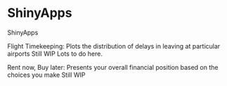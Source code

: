ShinyApps 
=========

ShinyApps

Flight Timekeeping: 
Plots the distribution of delays in leaving at particular airports
Still WIP
Lots to do here.

Rent now, Buy later:
Presents your overall financial position based on the choices you make
Still WIP
